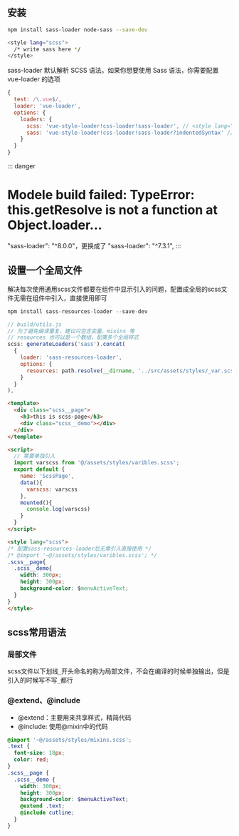 ## 安装
```bash
npm install sass-loader node-sass --save-dev

<style lang="scss">
  /* write sass here */
</style>
```
sass-loader 默认解析 SCSS 语法。如果你想要使用 Sass 语法，你需要配置 vue-loader 的选项
```js
{
  test: /\.vue$/,
  loader: 'vue-loader',
  options: {
    loaders: {
      scss: 'vue-style-loader!css-loader!sass-loader', // <style lang="scss">
      sass: 'vue-style-loader!css-loader!sass-loader?indentedSyntax' // <style lang="sass">
    }
  }
}
```
::: danger
# Modele build failed: TypeError: this.getResolve is not a function at Object.loader...
"sass-loader": "^8.0.0"，更换成了 "sass-loader": "^7.3.1",
:::

## 设置一个全局文件
解决每次使用通用scss文件都要在组件中显示引入的问题，配置成全局的scss文件无需在组件中引入，直接使用即可

```js
npm install sass-resources-loader --save-dev

// build/utils.js
// 为了避免编译重复，建议只包含变量、mixins 等
// resources 也可以是一个数组，配置多个全局样式
scss: generateLoaders('sass').concat(
  {
    loader: 'sass-resources-loader',
    options: {
      resources: path.resolve(__dirname, '../src/assets/styles/_var.scss')
    }
  }
),
```

```html
<template>
  <div class="scss__page">
    <h3>this is scss-page</h3>
    <div class="scss__demo"></div>
  </div>
</template>

<script>
  // 需要单独引入
  import varscss from '@/assets/styles/varibles.scss';
  export default {
    name: 'ScssPage',
    data(){
      varscss: varscss
    },
    mounted(){
      console.log(varscss)
    }
  }
</script>

<style lang="scss">
/* 配置sass-resources-loader后无需引入直接使用 */
/* @import '~@/assets/styles/varibles.scss'; */
.scss__page{
  .scss__demo{
    width: 300px;
    height: 300px;
    background-color: $menuActiveText;
  }
}
</style>
```

## scss常用语法

### 局部文件
scss文件以下划线`_`开头命名的称为局部文件，不会在编译的时候单独输出，但是引入的时候写不写`_`都行

### @extend、@include
- @extend：主要用来共享样式，精简代码
- @include: 使用@mixin中的代码
```scss
@import '~@/assets/styles/mixins.scss';
.text {
  font-size: 18px;
  color: red;
}
.scss__page {
  .scss__demo {
    width: 300px;
    height: 300px;
    background-color: $menuActiveText;
    @extend .text;
    @include cutline;
  }
}
```


